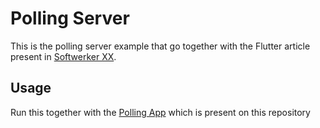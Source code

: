 # Polling Server

This is the polling server example that go together with the Flutter article present in [Softwerker XX]().


## Usage

Run this together with the [Polling App](/polling_app) which is present on this repository